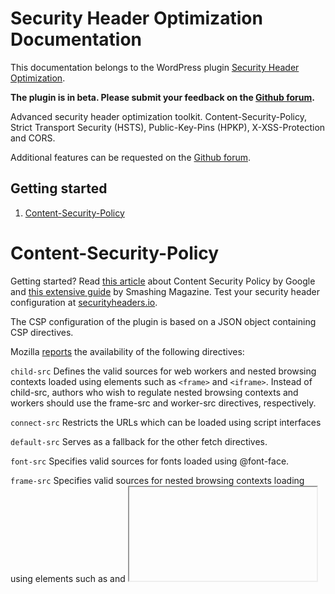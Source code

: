 # Security Header Optimization Documentation
 
This documentation belongs to the WordPress plugin [Security Header Optimization](https://wordpress.org/plugins/security-header-optimization/).

**The plugin is in beta. Please submit your feedback on the [Github forum](https://github.com/o10n-x/wordpress-security-header-optimization/issues).**

Advanced security header optimization toolkit. Content-Security-Policy, Strict Transport Security (HSTS), Public-Key-Pins (HPKP), X-XSS-Protection and CORS.

Additional features can be requested on the [Github forum](https://github.com/o10n-x/wordpress-security-header-optimization/issues).

## Getting started

1. [Content-Security-Policy](#content-security-policy)

# Content-Security-Policy

Getting started? Read [this article](https://developers.google.com/web/fundamentals/security/csp/) about Content Security Policy by Google and [this extensive guide](https://www.smashingmagazine.com/2016/09/content-security-policy-your-future-best-friend/) by Smashing Magazine. Test your security header configuration at [securityheaders.io](https://securityheaders.io/).

The CSP configuration of the plugin is based on a JSON object containing CSP directives.

Mozilla [reports](https://developer.mozilla.org/en-US/docs/Web/HTTP/Headers/Content-Security-Policy) the availability of the following directives:

`child-src` Defines the valid sources for web workers and nested browsing contexts loaded using elements such as `<frame>` and `<iframe>`. Instead of child-src, authors who wish to regulate nested browsing contexts and workers should use the frame-src and worker-src directives, respectively.

`connect-src` Restricts the URLs which can be loaded using script interfaces

`default-src` Serves as a fallback for the other fetch directives.

`font-src` Specifies valid sources for fonts loaded using @font-face.

`frame-src` Specifies valid sources for nested browsing contexts loading using elements such as <frame> and <iframe>.

`img-src` Specifies valid sources of images and favicons.

`manifest-src` Specifies valid sources of application manifest files.

`media-src` Specifies valid sources for loading media using the <audio> , <video> and <track> elements.

`object-src` Specifies valid sources for the <object>, <embed>, and <applet> elements.

`script-src` Specifies valid sources for JavaScript.

`style-src` Specifies valid sources for stylesheets.

`worker-src` Specifies valid sources for Worker, SharedWorker, or ServiceWorker scripts.

#### Document directives

Document directives govern the properties of a document or worker environment to which a policy applies.

`base-uri` Restricts the URLs which can be used in a document's <base> element.

`plugin-types` Restricts the set of plugins that can be embedded into a document by limiting the types of resources which can be loaded.

`sandbox` Enables a sandbox for the requested resource similar to the <iframe> sandbox attribute.

#### Navigation directives

Navigation directives govern to which location a user can navigate to or submit a form to, for example.

`form-action` Restricts the URLs which can be used as the target of a form submissions from a given context.

`frame-ancestors` Specifies valid parents that may embed a page using 

#### Example Content Security Policy Configuration

```json
{
    "default-src": ["uri1","uri2"],
    "base-uri": ["uri1","uri2"],
    "child-src": ["uri1","uri2"],
    "font-src": ["uri1","uri2"],
    "block-all-mixed-content": true,
    "plugin-types": ["mime/type"],
    "sandbox": [
        "allow-forms",
        "allow-modals",
        "allow-orientation-lock",
        "allow-pointer-lock",
        "allow-popups",
        "allow-popups-to-escape-sandbox",
        "allow-presentation",
        "allow-same-origin",
        "allow-scripts",
        "allow-top-navigation"
    ],
    "report-to": "https://report-uri.com",
    "report-uri": "https://report-uri.com",
    "require-sri-for": ["script", "style"],
    "upgrade-insecure-requests": true
}
```

<details/>
  <summary>JSON schema for CSP config</summary>

```json
{
	"directives": {
        "title": "Content Security Policy directives",
        "type": "object",
        "properties": {
            "base-uri": {
                "title": "Directives configuration",
                "type": "array",
                "items": {
                    "type": "string"
                },
                "uniqueItems": true
            },
            "block-all-mixed-content": {
                "type": "boolean"
            },
            "child-src": {
                "title": "Directives configuration",
                "type": "array",
                "items": {
                    "type": "string"
                },
                "uniqueItems": true
            },
            "connect-src": {
                "title": "Directives configuration",
                "type": "array",
                "items": {
                    "type": "string"
                },
                "uniqueItems": true
            },
            "default-src": {
                "title": "Directives configuration",
                "type": "array",
                "items": {
                    "type": "string"
                },
                "uniqueItems": true
            },
            "font-src": {
                "title": "Directives configuration",
                "type": "array",
                "items": {
                    "type": "string"
                },
                "uniqueItems": true
            },
            "form-action": {
                "title": "Directives configuration",
                "type": "array",
                "items": {
                    "type": "string"
                },
                "uniqueItems": true
            },
            "frame-ancestors": {
                "title": "Directives configuration",
                "type": "array",
                "items": {
                    "type": "string"
                },
                "uniqueItems": true
            },
            "frame-src": {
                "title": "Directives configuration",
                "type": "array",
                "items": {
                    "type": "string"
                },
                "uniqueItems": true
            },
            "img-src": {
                "title": "Directives configuration",
                "type": "array",
                "items": {
                    "type": "string"
                },
                "uniqueItems": true
            },
            "manifest-src": {
                "title": "Directives configuration",
                "type": "array",
                "items": {
                    "type": "string"
                },
                "uniqueItems": true
            },
            "media-src": {
                "title": "Directives configuration",
                "type": "array",
                "items": {
                    "type": "string"
                },
                "uniqueItems": true
            },
            "object-src": {
                "title": "Directives configuration",
                "type": "array",
                "items": {
                    "type": "string"
                },
                "uniqueItems": true
            },
            "script-src": {
                "title": "Directives configuration",
                "type": "array",
                "items": {
                    "type": "string"
                },
                "uniqueItems": true
            },
            "style-src": {
                "title": "Directives configuration",
                "type": "array",
                "items": {
                    "type": "string"
                },
                "uniqueItems": true
            },
            "prefetch-src": {
                "title": "Directives configuration",
                "type": "array",
                "items": {
                    "type": "string"
                },
                "uniqueItems": true
            },
            "plugin-types": {
                "title": "Directives mime type configuration",
                "type": "array",
                "items": {
                    "type": "string",
                    "pattern": "^[a-z0-9][^/]+/[^/]+$"
                },
                "uniqueItems": true
            },
            "sandbox": {
                "type": "array",
                "items": {
                    "type": "string",
                    "enum": [
                        "allow-forms",
                        "allow-modals",
                        "allow-orientation-lock",
                        "allow-pointer-lock",
                        "allow-popups",
                        "allow-popups-to-escape-sandbox",
                        "allow-presentation",
                        "allow-same-origin",
                        "allow-scripts",
                        "allow-top-navigation"
                    ]
                }
            },
            "report-to": {
                "type": "string",
                "format": "uri",
                "minLength": 1
            },
            "report-uri": {
                "type": "string",
                "format": "uri",
                "minLength": 1
            },
            "require-sri-for": {
                "type": "array",
                "items": {
                    "type": "string",
                    "enum": ["script", "style"]
                }
            },
            "upgrade-insecure-requests": {
                "type": "boolean"
            },
            "worker-src": {
                "title": "Directives configuration",
                "type": "array",
                "items": {
                    "type": "string"
                },
                "uniqueItems": true
            }
        },
        "additionalProperties": false
    }
}
```
</details>

---
